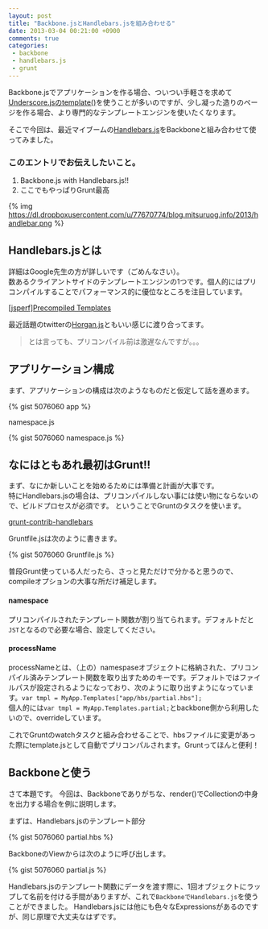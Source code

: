 ```yaml
---
layout: post
title: "Backbone.jsとHandlebars.jsを組み合わせる"
date: 2013-03-04 00:21:00 +0900
comments: true
categories: 
 - backbone
 - handlebars.js
 - grunt
---
```


Backbone.jsでアプリケーションを作る場合、ついつい手軽さを求めて[Underscore.jsのtemplate()](http://underscorejs.org/#template)を使うことが多いのですが、少し凝った造りのページを作る場合、より専門的なテンプレートエンジンを使いたくなります。

そこで今回は、最近マイブームの[Handlebars.js](http://handlebarsjs.com/)をBackboneと組み合わせて使ってみました。

<!-- more -->

### このエントリでお伝えしたいこと。

1.  Backbone.js with Handlebars.js!!
2.  ここでもやっぱりGrunt最高

{% img https://dl.dropboxusercontent.com/u/77670774/blog.mitsuruog.info/2013/handlebar.png %}
 
## Handlebars.jsとは

詳細はGoogle先生の方が詳しいです（ごめんなさい）。  
数あるクライアントサイドのテンプレートエンジンの1つです。個人的にはプリコンパイルすることでパフォーマンス的に優位なところを注目しています。

[[jsperf]Precompiled Templates](http://jsperf.com/precompiled-hogan-handlebars-ejs)

最近話題のtwitterの[Horgan.js](http://twitter.github.com/hogan.js/)ともいい感じに渡り合ってます。

> とは言っても、プリコンパイル前は激遅なんですが。。。
 
## アプリケーション構成

まず、アプリケーションの構成は次のようなものだと仮定して話を進めます。

{% gist 5076060 app %}

namespace.js

{% gist 5076060 namespace.js %}
 
## なにはともあれ最初はGrunt!!

まず、なにか新しいことを始めるためには準備と計画が大事です。  
特にHandlebars.jsの場合は、プリコンパイルしない事には使い物にならないので、ビルドプロセスが必須です。
ということでGruntのタスクを使います。

[grunt-contrib-handlebars](https://github.com/gruntjs/grunt-contrib-handlebars)

Gruntfile.jsは次のように書きます。

{% gist 5076060 Gruntfile.js %}

普段Grunt使っている人だったら、さっと見ただけで分かると思うので、compileオプションの大事な所だけ補足します。

#### namespace
プリコンパイルされたテンプレート関数が割り当てられます。デフォルトだと`JST`となるので必要な場合、設定してください。

#### processName
processNameとは、（上の）namespaseオブジェクトに格納された、プリコンパイル済みテンプレート関数を取り出すためのキーです。デフォルトではファイルパスが設定されるようになっており、次のように取り出すようになっています。`var tmpl = MyApp.Templates["app/hbs/partial.hbs"];`  
個人的には`var tmpl = MyApp.Templates.partial;`とbackbone側から利用したいので、overrideしています。

これでGruntのwatchタスクと組み合わせることで、hbsファイルに変更があった際にtemplate.jsとして自動でプリコンパルされます。Gruntってほんと便利！
 
## Backboneと使う

さて本題です。
今回は、Backboneでありがちな、render()でCollectionの中身を出力する場合を例に説明します。

まずは、Handlebars.jsのテンプレート部分

{% gist 5076060 partial.hbs %}

BackboneのViewからは次のように呼び出します。

{% gist 5076060 partial.js %}

Handlebars.jsのテンプレート関数にデータを渡す際に、1回オブジェクトにラップして名前を付ける手間がありますが、これで`BackboneでHandlebars.js`を使うことができました。
Handlebars.jsには他にも色々なExpressionsがあるのですが、同じ原理で大丈夫なはずです。